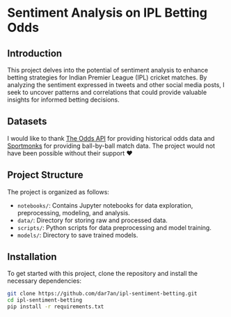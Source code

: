 # Sentiment Analysis on IPL Betting Odds

## Introduction

This project delves into the potential of sentiment analysis to enhance betting strategies for Indian Premier League (IPL) cricket matches. By analyzing the sentiment expressed in tweets and other social media posts, I seek to uncover patterns and correlations that could provide valuable insights for informed betting decisions.


## Datasets

I would like to thank [The Odds API](https://the-odds-api.com/) for providing historical odds data and [Sportmonks](https://www.sportmonks.com/) for providing ball-by-ball match data. The project would not have been possible without their support ❤️

## Project Structure

The project is organized as follows:

- `notebooks/`: Contains Jupyter notebooks for data exploration, preprocessing, modeling, and analysis.
- `data/`: Directory for storing raw and processed data.
- `scripts/`: Python scripts for data preprocessing and model training.
- `models/`: Directory to save trained models.

## Installation

To get started with this project, clone the repository and install the necessary dependencies:

```bash
git clone https://github.com/dar7an/ipl-sentiment-betting.git
cd ipl-sentiment-betting
pip install -r requirements.txt
